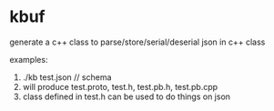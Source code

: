 # kbuf
generate a c++ class to parse/store/serial/deserial json in c++ class

examples:
1. ./kb test.json // schema
2. will produce test.proto, test.h, test.pb.h, test.pb.cpp
3. class defined in test.h can be used to do things on json
